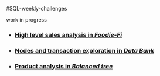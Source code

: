 #SQL-weekly-challenges

work in progress

- ### [High level sales analysis in _Foodie-Fi_](https://github.com/GBlanch/SQL-weekly-challenges/blob/main/3.Foodie_fi/README.md)
- ### [Nodes and transaction exploration in _Data Bank_](https://github.com/GBlanch/SQL-weekly-challenges/blob/main/4.Data%20bank/README.md)
- ### [Product analysis in _Balanced tree_](https://github.com/GBlanch/SQL-weekly-challenges/blob/main/7.Balanced%20tree/README.md)

